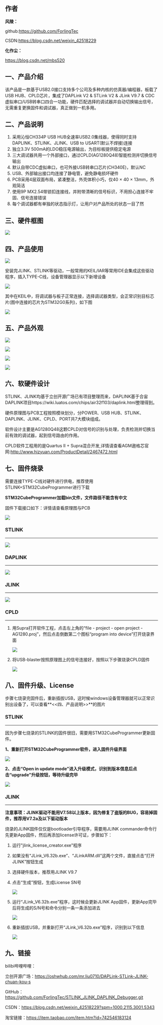 ## 作者

**风陵：**

github:https://github.com/ForlingTec

CSDN:https://blog.csdn.net/weixin_42518229

**化作尘：**

https://blog.csdn.net/mbs520

## 一、产品介绍
该产品是一款基于USB2.0接口支持多个公司及多种内核的仿真器/编程器，板载了USB HUB、CPLD芯片，集成了DAPLink V2 & STLink V2 & JLink V9.7 & CDC虚拟串口/USB转串口四合一功能，硬件匹配选择的调试器并自动切换输出信号，无需重复更换固件和调试器，真正做到一机多用。

## 二、产品说明

1. 采用沁恒CH334P USB HUB全速率USB2.0集线器，使得同时支持DAPLINK、STLINK、JLINK、USB to USART(默认不焊接)连接
2. 独立3.3V 500mA的LDO稳压电源输出，为目标板提供稳定电源
3. 三大调试器共用一个外部接口，通过CPLD(AG1280Q48)智能检测并切换信号输出
4. 默认自带CDC虚拟串口，也可外接USB转串口芯片(CH340E)，默认NC
5. USB、外部输出接口均连接了静电管，避免静电损坏硬件
6. PCB采用4层双面布局，紧凑整洁，外壳体积小巧，仅40 × 40 × 13mm，外观简洁
7. 使用9P MX2.54带锁扣连接线，并附带清晰的信号标识，不用担心连接不牢固、信号连接错误
8. 每个调试器都有单独的状态指示灯，让用户对产品所处的状态一目了然

## 三、硬件框图

![](https://github.com/ForlingTec/STLINK_JLINK_DAPLINK_Debugger/blob/master/document/%E5%9F%BA%E6%9C%AC%E5%9B%BE%E7%89%87/system%20diagram.jpg)

## 四、产品使用

![](https://github.com/ForlingTec/STLINK_JLINK_DAPLINK_Debugger/blob/master/document/%E5%9F%BA%E6%9C%AC%E5%9B%BE%E7%89%87/%E8%BE%93%E5%87%BA%E4%BF%A1%E5%8F%B7.png)

安装完JLINK、STLINK等驱动，一般常用的KEIL/IAR等常用IDE会集成这些驱动程序，插入TYPE-C线，设备管理器显示以下新增设备

![](https://github.com/ForlingTec/STLINK_JLINK_DAPLINK_Debugger/blob/master/document/%E5%9F%BA%E6%9C%AC%E5%9B%BE%E7%89%87/%E8%AE%BE%E5%A4%87%E7%AE%A1%E7%90%86%E5%99%A8.jpg)

其中在KEIL中，将调试器与板子正常连接，选择调试器类型，会正常识别目标芯片(图中连接的芯片为STM32G0系列)，如下图

![](https://github.com/ForlingTec/STLINK_JLINK_DAPLINK_Debugger/blob/master/document/%E5%9F%BA%E6%9C%AC%E5%9B%BE%E7%89%87/KEIL%20DEBUG.jpg)

## 五、产品外观

![](https://github.com/ForlingTec/STLINK_JLINK_DAPLINK_Debugger/blob/master/document/%E5%9F%BA%E6%9C%AC%E5%9B%BE%E7%89%87/PCBA%203D%E5%9B%BE.png)

![](./document/基本图片/外壳3D图.jpg)

![](./document/基本图片/实物图.JPG)

![](./document/基本图片/微信图片_20231008235237.jpg)



## 六、软硬件设计

STLINK、JLINK均基于立创开源广场已有项目整理而来，DAPLINK基于合宙DAPLINK项目https://wiki.luatos.com/chips/air32f103/daplink.html整理得到。

硬件原理图与PCB工程按照模块划分，分POWER、USB HUB、STLINK、DAPLINK、JLINK、CPLD、PORT共7大模块组成。

软件设计主要是AG1280Q48这颗CPLD对信号的识别与处理，负责检测并切换当前有效的调试器，起到信号路由的作用。

CPLD软件工程用的是Quartus II + Supra混合开发,详情请查看AGM遨格芯官网:http://www.hizyuan.com/ProductDetail/2467472.html

## 七、固件烧录

需要连接TYPE-C线对硬件进行供电，推荐使用STLINK+STM32CubeProgrammer进行下载

**STM32CubeProgrammer加载bin文件，文件路径不能含有中文**

固件下载接口如下：详情请查看原理图与PCB

![](./document/基本图片/固件下载口信号.png)

### STLINK

------

![](./document/固件下载/STLINK固件下载.jpg)



### DAPLINK

------

![](./document/固件下载/DAPLINK固件下载.jpg)



### JLINK

------

![](./document/固件下载/JLINK固件下载.jpg)



### CPLD

------

1. 用Supra打开软件工程，点击左上角的“file - project - open project - AG1280.proj”，然后点击倒数第二个图标“program into device”打开烧录界面

   ![](./document/固件下载/Supra打开工程.jpg)

2. 将USB-blaster按照原理图上的信号连接好，按照以下步骤烧录CPLD固件

   ![](./document/固件下载/烧录CPLD固件.png)



## 八、固件升级、License

步骤七烧录完固件后，重新插拔USB，这时候windows设备管理器就可以正常识别出设备了，可以查看**<<四、产品说明>>**的图片

### STLINK

------

因为步骤七烧录的STLINK的固件很旧，需要用STM32CubeProgrammer更新固件。

**1、重新打开STM32CubeProgrammer软件，进入固件升级界面**

![](./document/固件下载/STLINK进入固件升级模式.jpg)

**2、点击“Open in update mode”进入升级模式，识别到版本信息后点击“upgrade”升级按钮，等待升级完毕**

![](./document/固件下载/STLINK在线升级固件.jpg)



### JLINK

------

**注意事项：JLINK驱动不能用V7.58以上版本，因为修复了盗版的BUG，容易掉固件，推荐用V7.2a及以下驱动版本**

烧录的JLINK固件仅仅是bootloader引导程序，需要用JLINK commander命令行先更新App固件，然后再添加license许可证，步骤如下：

1. 运行"jlink_license_creator.exe"程序

2. 如果没有“JLink_V6.32b.exe”、“JLinkARM.dll”这两个文件，直接点击“打开JLINK”按钮生成

3. 选择硬件版本，推荐用JLINK V9.7

4. 点击“生成”按钮，生成License SN号

   ![](https://github.com/ForlingTec/STLINK_JLINK_DAPLINK_Debugger/blob/master/document/%E5%9B%BA%E4%BB%B6%E4%B8%8B%E8%BD%BD/%E7%94%9F%E6%88%90Jlink%20License.jpg)

5. 运行“JLink_V6.32b.exe”程序，这时候会更新JLINK App固件，更新App完毕后将生成的S/N号和命令分别一条一条添加进去

   ![](https://github.com/ForlingTec/STLINK_JLINK_DAPLINK_Debugger/blob/master/document/%E5%9B%BA%E4%BB%B6%E4%B8%8B%E8%BD%BD/%E6%B7%BB%E5%8A%A0JLINK%20License.jpg)

6. 重新插拔USB，并重新打开“JLink_V6.32b.exe”程序，识别到以下信息

   ![](https://github.com/ForlingTec/STLINK_JLINK_DAPLINK_Debugger/blob/master/document/%E5%9B%BA%E4%BB%B6%E4%B8%8B%E8%BD%BD/%E6%88%90%E5%8A%9F%E6%B7%BB%E5%8A%A0Jlink%20License.jpg)

## 九、链接

bilibi哔哩哔哩：

立创开源广场：https://oshwhub.com/mr.liu0710/DAPLink-STLink-JLINK-chuan-kou-s

GitHub：https://github.com/ForlingTec/STLINK_JLINK_DAPLINK_Debugger.git

CSDN：https://blog.csdn.net/weixin_42518229?spm=1000.2115.3001.5343

淘宝链接：https://item.taobao.com/item.htm?id=742546183124


